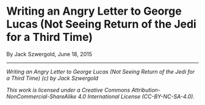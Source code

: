 # Writing an Angry Letter to George Lucas (Not Seeing Return of the Jedi for a Third Time)

By Jack Szwergold, June 18, 2015


***

*Writing an Angry Letter to George Lucas (Not Seeing Return of the Jedi for a Third Time) (c) by Jack Szwergold*

*This work is licensed under a Creative Commons Attribution-NonCommercial-ShareAlike 4.0 International License (CC-BY-NC-SA-4.0).*